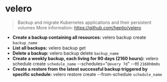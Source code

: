 # velero
> Backup and migrate Kubernetes applications and their persistent volumes
> More information: <https://github.com/heptio/velero>
- **Create a backup containing all resources:**
velero backup create `backup_name`
- **List all backups:**
velero backup get
- **Delete a backup:**
velero backup delete `backup_name`
- **Create a weekly backup, each living for 90 days (2160 hours):**
velero schedule create `schedule_name` --schedules="`@every 7d`" --ttl `2160h0m0s`
- **Create a restore from the latest successful backup triggered by specific schedule:**
velero restore create --from-schedule `schedule_name`
